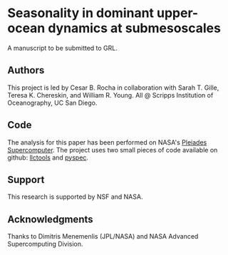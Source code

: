 Seasonality in dominant upper-ocean dynamics at submesoscales
============

A manuscript to be submitted to GRL.

Authors
--------
This project is led by Cesar B. Rocha in collaboration with Sarah T. Gille, Teresa K. Chereskin, and William R. Young. All @ Scripps Institution of Oceanography, UC San Diego.


Code
----
The analysis for this paper has been performed on NASA's [Pleiades Supercomputer](http://www.nas.nasa.gov/hecc/resources/pleiades.html). The project uses two small pieces of code available on github:  [llctools](https://github.com/crocha700/llctools) and [pyspec](https://github.com/pyspec/pyspec).

Support
-------
This research is supported by NSF and NASA. 

Acknowledgments 
----------------
Thanks to Dimitris Menemenlis (JPL/NASA) and NASA Advanced Supercomputing Division.




